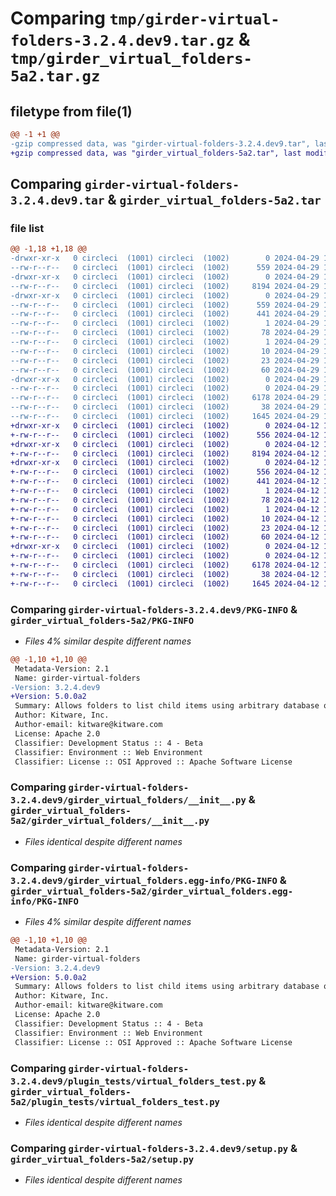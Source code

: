 # Comparing `tmp/girder-virtual-folders-3.2.4.dev9.tar.gz` & `tmp/girder_virtual_folders-5a2.tar.gz`

## filetype from file(1)

```diff
@@ -1 +1 @@
-gzip compressed data, was "girder-virtual-folders-3.2.4.dev9.tar", last modified: Mon Apr 29 13:35:52 2024, max compression
+gzip compressed data, was "girder_virtual_folders-5a2.tar", last modified: Fri Apr 12 16:33:13 2024, max compression
```

## Comparing `girder-virtual-folders-3.2.4.dev9.tar` & `girder_virtual_folders-5a2.tar`

### file list

```diff
@@ -1,18 +1,18 @@
-drwxr-xr-x   0 circleci  (1001) circleci  (1002)        0 2024-04-29 13:35:52.084217 girder-virtual-folders-3.2.4.dev9/
--rw-r--r--   0 circleci  (1001) circleci  (1002)      559 2024-04-29 13:35:52.084217 girder-virtual-folders-3.2.4.dev9/PKG-INFO
-drwxr-xr-x   0 circleci  (1001) circleci  (1002)        0 2024-04-29 13:35:52.080217 girder-virtual-folders-3.2.4.dev9/girder_virtual_folders/
--rw-r--r--   0 circleci  (1001) circleci  (1002)     8194 2024-04-29 13:34:16.000000 girder-virtual-folders-3.2.4.dev9/girder_virtual_folders/__init__.py
-drwxr-xr-x   0 circleci  (1001) circleci  (1002)        0 2024-04-29 13:35:52.084217 girder-virtual-folders-3.2.4.dev9/girder_virtual_folders.egg-info/
--rw-r--r--   0 circleci  (1001) circleci  (1002)      559 2024-04-29 13:35:51.000000 girder-virtual-folders-3.2.4.dev9/girder_virtual_folders.egg-info/PKG-INFO
--rw-r--r--   0 circleci  (1001) circleci  (1002)      441 2024-04-29 13:35:52.000000 girder-virtual-folders-3.2.4.dev9/girder_virtual_folders.egg-info/SOURCES.txt
--rw-r--r--   0 circleci  (1001) circleci  (1002)        1 2024-04-29 13:35:51.000000 girder-virtual-folders-3.2.4.dev9/girder_virtual_folders.egg-info/dependency_links.txt
--rw-r--r--   0 circleci  (1001) circleci  (1002)       78 2024-04-29 13:35:51.000000 girder-virtual-folders-3.2.4.dev9/girder_virtual_folders.egg-info/entry_points.txt
--rw-r--r--   0 circleci  (1001) circleci  (1002)        1 2024-04-29 13:35:51.000000 girder-virtual-folders-3.2.4.dev9/girder_virtual_folders.egg-info/not-zip-safe
--rw-r--r--   0 circleci  (1001) circleci  (1002)       10 2024-04-29 13:35:51.000000 girder-virtual-folders-3.2.4.dev9/girder_virtual_folders.egg-info/requires.txt
--rw-r--r--   0 circleci  (1001) circleci  (1002)       23 2024-04-29 13:35:51.000000 girder-virtual-folders-3.2.4.dev9/girder_virtual_folders.egg-info/top_level.txt
--rw-r--r--   0 circleci  (1001) circleci  (1002)       60 2024-04-29 13:34:16.000000 girder-virtual-folders-3.2.4.dev9/plugin.cmake
-drwxr-xr-x   0 circleci  (1001) circleci  (1002)        0 2024-04-29 13:35:52.084217 girder-virtual-folders-3.2.4.dev9/plugin_tests/
--rw-r--r--   0 circleci  (1001) circleci  (1002)        0 2024-04-29 13:34:16.000000 girder-virtual-folders-3.2.4.dev9/plugin_tests/__init__.py
--rw-r--r--   0 circleci  (1001) circleci  (1002)     6178 2024-04-29 13:34:16.000000 girder-virtual-folders-3.2.4.dev9/plugin_tests/virtual_folders_test.py
--rw-r--r--   0 circleci  (1001) circleci  (1002)       38 2024-04-29 13:35:52.084217 girder-virtual-folders-3.2.4.dev9/setup.cfg
--rw-r--r--   0 circleci  (1001) circleci  (1002)     1645 2024-04-29 13:34:16.000000 girder-virtual-folders-3.2.4.dev9/setup.py
+drwxr-xr-x   0 circleci  (1001) circleci  (1002)        0 2024-04-12 16:33:13.605667 girder_virtual_folders-5a2/
+-rw-r--r--   0 circleci  (1001) circleci  (1002)      556 2024-04-12 16:33:13.605667 girder_virtual_folders-5a2/PKG-INFO
+drwxr-xr-x   0 circleci  (1001) circleci  (1002)        0 2024-04-12 16:33:13.605667 girder_virtual_folders-5a2/girder_virtual_folders/
+-rw-r--r--   0 circleci  (1001) circleci  (1002)     8194 2024-04-12 16:27:18.000000 girder_virtual_folders-5a2/girder_virtual_folders/__init__.py
+drwxr-xr-x   0 circleci  (1001) circleci  (1002)        0 2024-04-12 16:33:13.605667 girder_virtual_folders-5a2/girder_virtual_folders.egg-info/
+-rw-r--r--   0 circleci  (1001) circleci  (1002)      556 2024-04-12 16:33:13.000000 girder_virtual_folders-5a2/girder_virtual_folders.egg-info/PKG-INFO
+-rw-r--r--   0 circleci  (1001) circleci  (1002)      441 2024-04-12 16:33:13.000000 girder_virtual_folders-5a2/girder_virtual_folders.egg-info/SOURCES.txt
+-rw-r--r--   0 circleci  (1001) circleci  (1002)        1 2024-04-12 16:33:13.000000 girder_virtual_folders-5a2/girder_virtual_folders.egg-info/dependency_links.txt
+-rw-r--r--   0 circleci  (1001) circleci  (1002)       78 2024-04-12 16:33:13.000000 girder_virtual_folders-5a2/girder_virtual_folders.egg-info/entry_points.txt
+-rw-r--r--   0 circleci  (1001) circleci  (1002)        1 2024-04-12 16:33:13.000000 girder_virtual_folders-5a2/girder_virtual_folders.egg-info/not-zip-safe
+-rw-r--r--   0 circleci  (1001) circleci  (1002)       10 2024-04-12 16:33:13.000000 girder_virtual_folders-5a2/girder_virtual_folders.egg-info/requires.txt
+-rw-r--r--   0 circleci  (1001) circleci  (1002)       23 2024-04-12 16:33:13.000000 girder_virtual_folders-5a2/girder_virtual_folders.egg-info/top_level.txt
+-rw-r--r--   0 circleci  (1001) circleci  (1002)       60 2024-04-12 16:27:18.000000 girder_virtual_folders-5a2/plugin.cmake
+drwxr-xr-x   0 circleci  (1001) circleci  (1002)        0 2024-04-12 16:33:13.605667 girder_virtual_folders-5a2/plugin_tests/
+-rw-r--r--   0 circleci  (1001) circleci  (1002)        0 2024-04-12 16:27:18.000000 girder_virtual_folders-5a2/plugin_tests/__init__.py
+-rw-r--r--   0 circleci  (1001) circleci  (1002)     6178 2024-04-12 16:27:18.000000 girder_virtual_folders-5a2/plugin_tests/virtual_folders_test.py
+-rw-r--r--   0 circleci  (1001) circleci  (1002)       38 2024-04-12 16:33:13.605667 girder_virtual_folders-5a2/setup.cfg
+-rw-r--r--   0 circleci  (1001) circleci  (1002)     1645 2024-04-12 16:27:18.000000 girder_virtual_folders-5a2/setup.py
```

### Comparing `girder-virtual-folders-3.2.4.dev9/PKG-INFO` & `girder_virtual_folders-5a2/PKG-INFO`

 * *Files 4% similar despite different names*

```diff
@@ -1,10 +1,10 @@
 Metadata-Version: 2.1
 Name: girder-virtual-folders
-Version: 3.2.4.dev9
+Version: 5.0.0a2
 Summary: Allows folders to list child items using arbitrary database queries
 Author: Kitware, Inc.
 Author-email: kitware@kitware.com
 License: Apache 2.0
 Classifier: Development Status :: 4 - Beta
 Classifier: Environment :: Web Environment
 Classifier: License :: OSI Approved :: Apache Software License
```

### Comparing `girder-virtual-folders-3.2.4.dev9/girder_virtual_folders/__init__.py` & `girder_virtual_folders-5a2/girder_virtual_folders/__init__.py`

 * *Files identical despite different names*

### Comparing `girder-virtual-folders-3.2.4.dev9/girder_virtual_folders.egg-info/PKG-INFO` & `girder_virtual_folders-5a2/girder_virtual_folders.egg-info/PKG-INFO`

 * *Files 4% similar despite different names*

```diff
@@ -1,10 +1,10 @@
 Metadata-Version: 2.1
 Name: girder-virtual-folders
-Version: 3.2.4.dev9
+Version: 5.0.0a2
 Summary: Allows folders to list child items using arbitrary database queries
 Author: Kitware, Inc.
 Author-email: kitware@kitware.com
 License: Apache 2.0
 Classifier: Development Status :: 4 - Beta
 Classifier: Environment :: Web Environment
 Classifier: License :: OSI Approved :: Apache Software License
```

### Comparing `girder-virtual-folders-3.2.4.dev9/plugin_tests/virtual_folders_test.py` & `girder_virtual_folders-5a2/plugin_tests/virtual_folders_test.py`

 * *Files identical despite different names*

### Comparing `girder-virtual-folders-3.2.4.dev9/setup.py` & `girder_virtual_folders-5a2/setup.py`

 * *Files identical despite different names*


